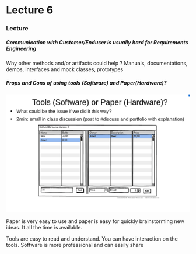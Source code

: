 # Lecture 6


### Lecture

##### Communication with Customer/Enduser is usually hard for Requirements Engineering
Why other methods and/or artifacts could help ? 
Manuals, documentations, demos, interfaces and mock classes, prototypes 

##### Props and Cons of using tools (Software) and Paper(Hardware)? 
![image](images/lecture_6_pic_1.png)


Paper is very easy to use and paper is easy for quickly brainstorming new ideas.
It all the time is available. 

Tools are easy to read and understand. You can have interaction on the tools. 
Software is more professional and can easily share

